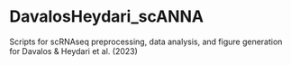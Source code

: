 # DavalosHeydari_scANNA
Scripts for scRNAseq preprocessing, data analysis, and figure generation for Davalos &amp; Heydari et al. (2023)
